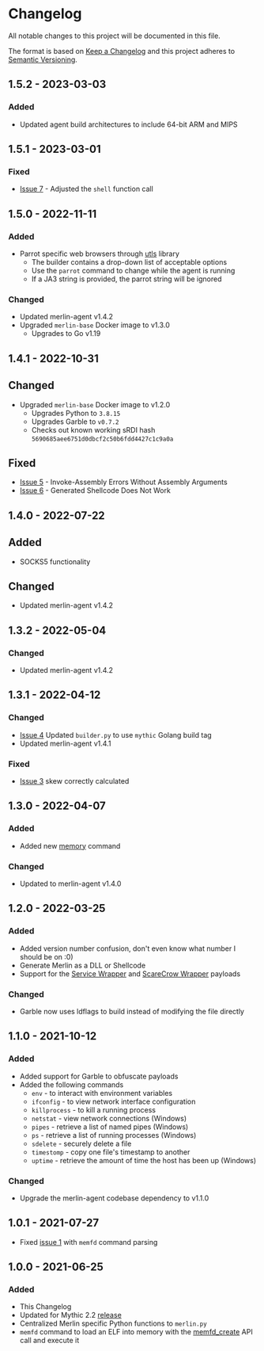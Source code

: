 # Changelog
All notable changes to this project will be documented in this file.

The format is based on [Keep a Changelog](http://keepachangelog.com/en/1.0.0/)
and this project adheres to [Semantic Versioning](http://semver.org/spec/v2.0.0.html).

## 1.5.2 - 2023-03-03

### Added 

- Updated agent build architectures to include 64-bit ARM and MIPS

## 1.5.1 - 2023-03-01

### Fixed

- [Issue 7](https://github.com/MythicAgents/merlin/issues/7) - Adjusted the `shell` function call

## 1.5.0 - 2022-11-11

### Added

- Parrot specific web browsers through [utls](https://github.com/refraction-networking/utls#parroting) library
  - The builder contains a drop-down list of acceptable options
  - Use the `parrot` command to change while the agent is running
  - If a JA3 string is provided, the parrot string will be ignored

### Changed

- Updated merlin-agent v1.4.2
- Upgraded `merlin-base` Docker image to v1.3.0
  - Upgrades to Go v1.19


## 1.4.1 - 2022-10-31

## Changed

- Upgraded `merlin-base` Docker image to v1.2.0
  - Upgrades Python to `3.8.15`
  - Upgrades Garble to `v0.7.2`
  - Checks out known working sRDI hash `5690685aee6751d0dbcf2c50b6fdd4427c1c9a0a`

## Fixed

- [Issue 5](https://github.com/MythicAgents/merlin/issues/5) - Invoke-Assembly Errors Without Assembly Arguments
- [Issue 6](https://github.com/MythicAgents/merlin/issues/6) - Generated Shellcode Does Not Work

## 1.4.0 - 2022-07-22

## Added

- SOCKS5 functionality

## Changed

- Updated merlin-agent v1.4.2

## 1.3.2 - 2022-05-04

### Changed

- Updated merlin-agent v1.4.2

## 1.3.1 - 2022-04-12

### Changed

- [Issue 4](https://github.com/MythicAgents/merlin/issues/4) Updated `builder.py` to use `mythic` Golang build tag
- Updated merlin-agent v1.4.1

### Fixed

- [Issue 3](https://github.com/MythicAgents/merlin/issues/3) skew correctly calculated

## 1.3.0 - 2022-04-07

### Added

- Added new [memory](https://github.com/MythicAgents/merlin/blob/main/documentation-payload/merlin/commands/memory.md) command

### Changed

- Updated to merlin-agent v1.4.0

## 1.2.0 - 2022-03-25

### Added

- Added version number confusion, don't even know what number I should be on :0)
- Generate Merlin as a DLL or Shellcode
- Support for the [Service Wrapper](https://github.com/MythicAgents/service_wrapper) and [ScareCrow Wrapper](https://github.com/MythicAgents/scarecrow_wrapper) payloads

### Changed

- Garble now uses ldflags to build instead of modifying the file directly

## 1.1.0 - 2021-10-12

### Added

- Added support for Garble to obfuscate payloads
- Added the following commands
  - `env` - to interact with environment variables
  - `ifconfig` - to view network interface configuration
  - `killprocess` - to kill a running process
  - `netstat` - view network connections (Windows)
  - `pipes` - retrieve a list of named pipes (Windows)
  - `ps` - retrieve a list of running processes (Windows)
  - `sdelete` - securely delete a file
  - `timestomp` - copy one file's timestamp to another
  - `uptime` - retrieve the amount of time the host has been up (Windows)

### Changed 

- Upgrade the merlin-agent codebase dependency to v1.1.0

## 1.0.1 - 2021-07-27

- Fixed [issue 1](https://github.com/MythicAgents/merlin/issues/1) with `memfd` command parsing

## 1.0.0 - 2021-06-25

### Added

- This Changelog
- Updated for Mythic 2.2 [release](https://posts.specterops.io/learning-from-our-myths-45a19ad4d077)
- Centralized Merlin specific Python functions to `merlin.py`
- `memfd` command to load an ELF into memory with the 
  [memfd_create](https://man7.org/linux/man-pages/man2/memfd_create.2.html) API call and execute it

